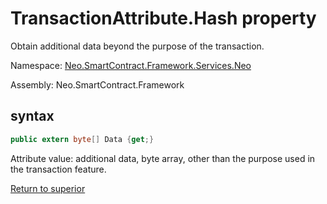# TransactionAttribute.Hash property

Obtain additional data beyond the purpose of the transaction.

Namespace: [Neo.SmartContract.Framework.Services.Neo](../../neo.md)

Assembly: Neo.SmartContract.Framework

## syntax

```c#
public extern byte[] Data {get;}
```

Attribute value: additional data, byte array, other than the purpose used in the transaction feature.



[Return to superior](../TransactionAttribute.md)
